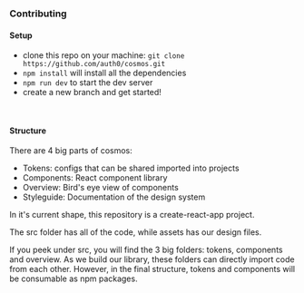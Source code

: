 ### Contributing

#### Setup

- clone this repo on your machine: `git clone https://github.com/auth0/cosmos.git`
- `npm install` will install all the dependencies
- `npm run dev` to start the dev server
- create a new branch and get started!

&nbsp;

#### Structure

There are 4 big parts of cosmos:

- Tokens: configs that can be shared imported into projects
- Components: React component library
- Overview: Bird's eye view of components
- Styleguide: Documentation of the design system

In it's current shape, this repository is a create-react-app project.

The src folder has all of the code, while assets has our design files.

If you peek under src, you will find the 3 big folders: tokens, components and overview.
As we build our library, these folders can directly import code from each other. However, in the final structure, tokens and components will be consumable as npm packages.

&nbsp;
